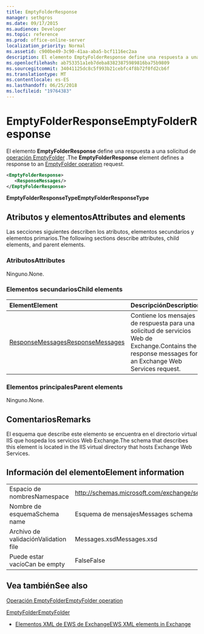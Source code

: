 ```yaml
---
title: EmptyFolderResponse
manager: sethgros
ms.date: 09/17/2015
ms.audience: Developer
ms.topic: reference
ms.prod: office-online-server
localization_priority: Normal
ms.assetid: c900be49-3c90-41aa-aba5-bcf1116ec2aa
description: El elemento EmptyFolderResponse define una respuesta a una solicitud de operación EmptyFolder.
ms.openlocfilehash: ab753351a1eb7deba83823875989816ba75b9809
ms.sourcegitcommit: 34041125dc8c5f993b21cebfc4f8b72f0fd2cb6f
ms.translationtype: MT
ms.contentlocale: es-ES
ms.lasthandoff: 06/25/2018
ms.locfileid: "19764383"
---
```

# <a name="emptyfolderresponse"></a><span data-ttu-id="474dc-103">EmptyFolderResponse</span><span class="sxs-lookup"><span data-stu-id="474dc-103">EmptyFolderResponse</span></span>

<span data-ttu-id="474dc-104">El elemento **EmptyFolderResponse** define una respuesta a una solicitud de [operación EmptyFolder](emptyfolder-operation.md) .</span><span class="sxs-lookup"><span data-stu-id="474dc-104">The **EmptyFolderResponse** element defines a response to an [EmptyFolder operation](emptyfolder-operation.md) request.</span></span> 
  
```XML
<EmptyFolderResponse>
   <ResponseMessages/>
</EmptyFolderResponse>
```

 <span data-ttu-id="474dc-105">**EmptyFolderResponseType**</span><span class="sxs-lookup"><span data-stu-id="474dc-105">**EmptyFolderResponseType**</span></span>
## <a name="attributes-and-elements"></a><span data-ttu-id="474dc-106">Atributos y elementos</span><span class="sxs-lookup"><span data-stu-id="474dc-106">Attributes and elements</span></span>

<span data-ttu-id="474dc-107">Las secciones siguientes describen los atributos, elementos secundarios y elementos primarios.</span><span class="sxs-lookup"><span data-stu-id="474dc-107">The following sections describe attributes, child elements, and parent elements.</span></span>
  
### <a name="attributes"></a><span data-ttu-id="474dc-108">Atributos</span><span class="sxs-lookup"><span data-stu-id="474dc-108">Attributes</span></span>

<span data-ttu-id="474dc-109">Ninguno.</span><span class="sxs-lookup"><span data-stu-id="474dc-109">None.</span></span>
  
### <a name="child-elements"></a><span data-ttu-id="474dc-110">Elementos secundarios</span><span class="sxs-lookup"><span data-stu-id="474dc-110">Child elements</span></span>

|<span data-ttu-id="474dc-111">**Element**</span><span class="sxs-lookup"><span data-stu-id="474dc-111">**Element**</span></span>|<span data-ttu-id="474dc-112">**Descripción**</span><span class="sxs-lookup"><span data-stu-id="474dc-112">**Description**</span></span>|
|:-----|:-----|
|[<span data-ttu-id="474dc-113">ResponseMessages</span><span class="sxs-lookup"><span data-stu-id="474dc-113">ResponseMessages</span></span>](responsemessages.md) <br/> |<span data-ttu-id="474dc-114">Contiene los mensajes de respuesta para una solicitud de servicios Web de Exchange.</span><span class="sxs-lookup"><span data-stu-id="474dc-114">Contains the response messages for an Exchange Web Services request.</span></span>  <br/> |
   
### <a name="parent-elements"></a><span data-ttu-id="474dc-115">Elementos principales</span><span class="sxs-lookup"><span data-stu-id="474dc-115">Parent elements</span></span>

<span data-ttu-id="474dc-116">Ninguno.</span><span class="sxs-lookup"><span data-stu-id="474dc-116">None.</span></span>
  
## <a name="remarks"></a><span data-ttu-id="474dc-117">Comentarios</span><span class="sxs-lookup"><span data-stu-id="474dc-117">Remarks</span></span>

<span data-ttu-id="474dc-118">El esquema que describe este elemento se encuentra en el directorio virtual IIS que hospeda los servicios Web Exchange.</span><span class="sxs-lookup"><span data-stu-id="474dc-118">The schema that describes this element is located in the IIS virtual directory that hosts Exchange Web Services.</span></span>
  
## <a name="element-information"></a><span data-ttu-id="474dc-119">Información del elemento</span><span class="sxs-lookup"><span data-stu-id="474dc-119">Element information</span></span>

|||
|:-----|:-----|
|<span data-ttu-id="474dc-120">Espacio de nombres</span><span class="sxs-lookup"><span data-stu-id="474dc-120">Namespace</span></span>  <br/> |http://schemas.microsoft.com/exchange/services/2006/messages  <br/> |
|<span data-ttu-id="474dc-121">Nombre de esquema</span><span class="sxs-lookup"><span data-stu-id="474dc-121">Schema name</span></span>  <br/> |<span data-ttu-id="474dc-122">Esquema de mensajes</span><span class="sxs-lookup"><span data-stu-id="474dc-122">Messages schema</span></span>  <br/> |
|<span data-ttu-id="474dc-123">Archivo de validación</span><span class="sxs-lookup"><span data-stu-id="474dc-123">Validation file</span></span>  <br/> |<span data-ttu-id="474dc-124">Messages.xsd</span><span class="sxs-lookup"><span data-stu-id="474dc-124">Messages.xsd</span></span>  <br/> |
|<span data-ttu-id="474dc-125">Puede estar vacío</span><span class="sxs-lookup"><span data-stu-id="474dc-125">Can be empty</span></span>  <br/> |<span data-ttu-id="474dc-126">False</span><span class="sxs-lookup"><span data-stu-id="474dc-126">False</span></span>  <br/> |
   
## <a name="see-also"></a><span data-ttu-id="474dc-127">Vea también</span><span class="sxs-lookup"><span data-stu-id="474dc-127">See also</span></span>



[<span data-ttu-id="474dc-128">Operación EmptyFolder</span><span class="sxs-lookup"><span data-stu-id="474dc-128">EmptyFolder operation</span></span>](emptyfolder-operation.md)
  
[<span data-ttu-id="474dc-129">EmptyFolder</span><span class="sxs-lookup"><span data-stu-id="474dc-129">EmptyFolder</span></span>](emptyfolder.md)


- [<span data-ttu-id="474dc-130">Elementos XML de EWS de Exchange</span><span class="sxs-lookup"><span data-stu-id="474dc-130">EWS XML elements in Exchange</span></span>](ews-xml-elements-in-exchange.md)

